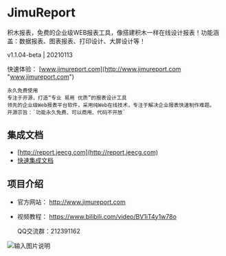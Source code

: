 # JimuReport

积木报表，免费的企业级WEB报表工具，像搭建积木一样在线设计报表！功能涵盖：数据报表、图表报表、打印设计、大屏设计等！


v1.1.04-beta | 20210113

快速体验： [www.jimureport.com](http://www.jimureport.com "www.jimureport.com")


```
永久免费使用
专注于开源，打造“专业 易用 优质”的报表设计工具
领先的企业级Web报表平台软件，采用纯Web在线技术，专注于解决企业报表快速制作难题。
开源宗旨：`功能永久免费、可以商用、代码不开放`
```




集成文档
-----------------------------------

-  [http://report.jeecg.com](http://report.jeecg.com)
- [快速集成文档](http://report.jeecg.com/2078875)





项目介绍
-----------------------------------

- 官方网站： http://www.jimureport.com
- 视频教程： https://www.bilibili.com/video/BV1iT4y1w78o



  QQ交流群：212391162

![输入图片说明](https://oscimg.oschina.net/oscnet/up-093c83cd5f01bbbd6021c97c74af3df07f8.png "在这里输入图片标题")
